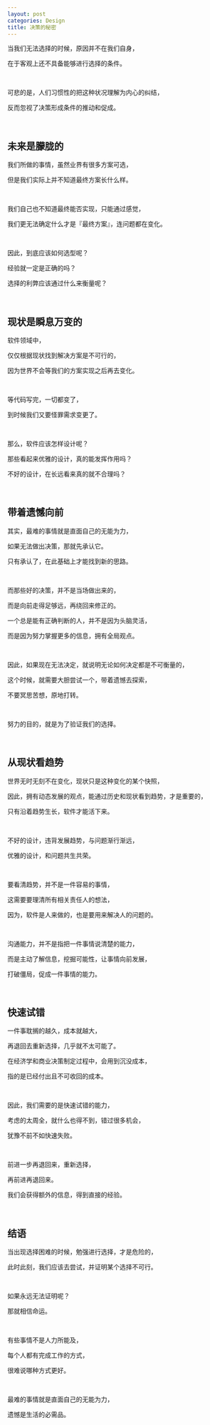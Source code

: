 ```yaml
---
layout: post
categories: Design
title: 决策的秘密
---
```


当我们无法选择的时候，原因并不在我们自身，

在于客观上还不具备能够进行选择的条件。

<br/>

可悲的是，人们习惯性的把这种状况理解为内心的纠结，

反而忽视了决策形成条件的推动和促成。

<br/>

## **未来是朦胧的**

我们所做的事情，虽然业界有很多方案可选，

但是我们实际上并不知道最终方案长什么样。

<br/>

我们自己也不知道最终能否实现，只能通过感觉，

我们更无法确定什么才是『最终方案』，连问题都在变化。

<br/>

因此，到底应该如何选型呢？

经验就一定是正确的吗？

选择的利弊应该通过什么来衡量呢？

<br/>

## **现状是瞬息万变的**

软件领域中，

仅仅根据现状找到解决方案是不可行的，

因为世界不会等我们的方案实现之后再去变化。

<br/>

等代码写完，一切都变了，

到时候我们又要怪罪需求变更了。

<br/>

那么，软件应该怎样设计呢？

那些看起来优雅的设计，真的能发挥作用吗？

不好的设计，在长远看来真的就不合理吗？

<br/>

## **带着遗憾向前**

其实，最难的事情就是直面自己的无能为力，

如果无法做出决策，那就先承认它。

只有承认了，在此基础上才能找到新的思路。

<br/>

而那些好的决策，并不是当场做出来的，

而是向前走得足够远，再绕回来修正的。

一个总是能有正确判断的人，并不是因为头脑灵活，

而是因为努力掌握更多的信息，拥有全局观点。

<br/>

因此，如果现在无法决定，就说明无论如何决定都是不可衡量的，

这个时候，就需要大胆尝试一个，带着遗憾去探索，

不要冥思苦想，原地打转。

<br/>

努力的目的，就是为了验证我们的选择。

<br/>

## **从现状看趋势**

世界无时无刻不在变化，现状只是这种变化的某个快照，

因此，拥有动态发展的观点，能通过历史和现状看到趋势，才是重要的，

只有沿着趋势生长，软件才能活下来。

<br/>

不好的设计，违背发展趋势，与问题渐行渐远，

优雅的设计，和问题共生共荣。

<br/>

要看清趋势，并不是一件容易的事情，

这需要要理清所有相关责任人的想法，

因为，软件是人来做的，也是要用来解决人的问题的。

<br/>

沟通能力，并不是指把一件事情说清楚的能力，

而是主动了解信息，挖掘可能性，让事情向前发展，

打破僵局，促成一件事情的能力。

<br/>

## **快速试错**

一件事耽搁的越久，成本就越大，

再退回去重新选择，几乎就不太可能了。

在经济学和商业决策制定过程中，会用到沉没成本，

指的是已经付出且不可收回的成本。

<br/>

因此，我们需要的是快速试错的能力，

考虑的太周全，就什么也得不到，错过很多机会，

犹豫不前不如快速失败。

<br/>

前进一步再退回来，重新选择，

再前进再退回来。

我们会获得额外的信息，得到直接的经验。

<br/>

## **结语**

当出现选择困难的时候，勉强进行选择，才是危险的，

此时此刻，我们应该去尝试，并证明某个选择不可行。

<br/>

如果永远无法证明呢？

那就相信命运。

<br/>

有些事情不是人力所能及，

每个人都有完成工作的方式，

很难说哪种方式更好。

<br/>

最难的事情就是直面自己的无能为力，

遗憾是生活的必需品。